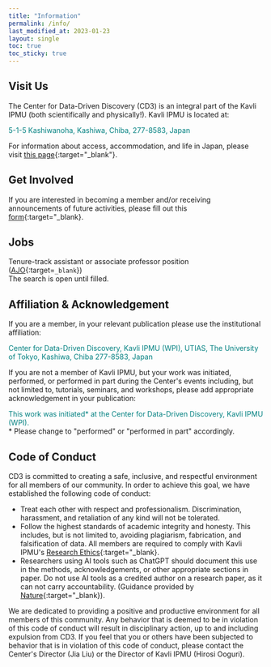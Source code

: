```yaml
---
title: "Information"
permalink: /info/
last_modified_at: 2023-01-23
layout: single
toc: true
toc_sticky: true
---
```



## Visit Us
The Center for Data-Driven Discovery (CD3) is an integral part of the Kavli IPMU (both scientifically and physically!). Kavli IPMU is located at: 

<span style="color:teal">5-1-5 Kashiwanoha, Kashiwa, Chiba, 277-8583, Japan</span>

For information about access, accommodation, and life in Japan, please visit [this page](https://www.ipmu.jp/en/visitors){:target="_blank"}.

## Get Involved

If you are interested in becoming a member and/or receiving announcements of future activities, please fill out this [form](https://forms.gle/n6JYTyrJPvW2enjr9){:target="_blank}.

## Jobs 
Tenure-track assistant or associate professor position ([AJO](https://academicjobsonline.org/ajo/jobs/23386/apply){:target=`_blank`})\
The search is open until filled.

## Affiliation & Acknowledgement

If you are a member, in your relevant publication please use the institutional affiliation:

<span style="color:teal">Center for Data-Driven Discovery, Kavli IPMU (WPI), UTIAS, The University of Tokyo, Kashiwa, Chiba 277-8583, Japan</span>

If you are not a member of Kavli IPMU, but your work was initiated, performed, or performed in part during the Center's events including, but not limited to, tutorials, seminars, and workshops, please add appropriate acknowledgement in your publication:

<span style="color:teal">This work was initiated\* at the Center for Data-Driven Discovery, Kavli IPMU (WPI).</span>\
\* Please change to "performed" or  "performed in part" accordingly.

## Code of Conduct

CD3 is committed to creating a safe, inclusive, and respectful environment for all members of our community. In order to achieve this goal, we have established the following code of conduct:
- Treat each other with respect and professionalism. Discrimination, harassment, and retaliation of any kind will not be tolerated. 
- Follow the highest standards of academic integrity and honesty. This includes, but is not limited to, avoiding plagiarism, fabrication, and falsification of data. All members are required to comply with Kavli IPMU's [Research Ethics](https://www.ipmu.jp/node/1801){:target="_blank}. 
- Researchers using AI tools such as ChatGPT should document this use in the methods, acknowledgements, or other appropriate sections in paper. Do not use AI tools as a credited author on a research paper, as it can not carry accountability. (Guidance provided by [Nature](https://doi.org/10.1038/d41586-023-00191-1){:target="_blank}).

We are dedicated to providing a positive and productive environment for all members of this community. Any behavior that is deemed to be in violation of this code of conduct will result in disciplinary action, up to and including expulsion from CD3. If you feel that you or others have been subjected to behavior that is in violation of this code of conduct, please contact the Center's Director (Jia Liu) or the Director of Kavli IPMU (Hirosi Ooguri).

